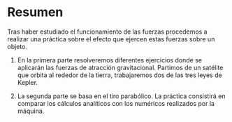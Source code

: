 # Resumen 

Tras haber estudiado el funcionamiento de las fuerzas procedemos a realizar una práctica sobre el efecto que ejercen estas fuerzas sobre un objeto. 

1. En la primera parte resolveremos diferentes ejercicios donde se aplicarán las fuerzas de atracción gravitacional. Partimos de un satélite que orbita al rededor de la tierra, trabajaremos dos de las tres leyes de Kepler.

1. La segunda parte se basa en el tiro parabólico. La práctica consistirá en comparar los cálculos analíticos con los numéricos realizados por la máquina.   
